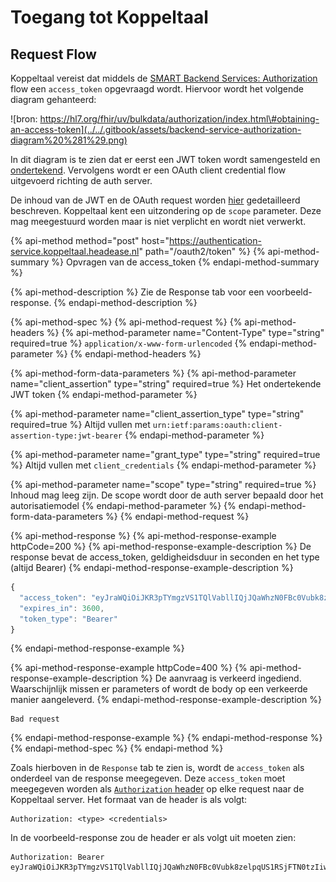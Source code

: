 # Toegang tot Koppeltaal

## Request Flow

Koppeltaal vereist dat middels de [SMART Backend Services: Authorization](https://hl7.org/fhir/uv/bulkdata/authorization/index.html#obtaining-an-access-token) flow een `access_token` opgevraagd wordt. Hiervoor wordt het volgende diagram gehanteerd:

![bron: https://hl7.org/fhir/uv/bulkdata/authorization/index.html\#obtaining-an-access-token](../../.gitbook/assets/backend-service-authorization-diagram%20%281%29.png)

In dit diagram is te zien dat er eerst een JWT token wordt samengesteld en [ondertekend](requirements/jwt-ondertekenen.md). Vervolgens wordt er een OAuth client credential flow uitgevoerd richting de auth server. 

De inhoud van de JWT en de OAuth request worden [hier](https://hl7.org/fhir/uv/bulkdata/authorization/index.html#protocol-details) gedetailleerd beschreven. Koppeltaal kent een uitzondering op de `scope` parameter. Deze mag meegestuurd worden maar is niet verplicht en wordt niet verwerkt.

{% api-method method="post" host="https://authentication-service.koppeltaal.headease.nl" path="/oauth2/token" %}
{% api-method-summary %}
Opvragen van de access\_token
{% endapi-method-summary %}

{% api-method-description %}
Zie de Response tab voor een voorbeeld-response.
{% endapi-method-description %}

{% api-method-spec %}
{% api-method-request %}
{% api-method-headers %}
{% api-method-parameter name="Content-Type" type="string" required=true %}
`application/x-www-form-urlencoded`
{% endapi-method-parameter %}
{% endapi-method-headers %}

{% api-method-form-data-parameters %}
{% api-method-parameter name="client\_assertion" type="string" required=true %}
Het ondertekende JWT token
{% endapi-method-parameter %}

{% api-method-parameter name="client\_assertion\_type" type="string" required=true %}
Altijd  vullen met `urn:ietf:params:oauth:client-assertion-type:jwt-bearer`
{% endapi-method-parameter %}

{% api-method-parameter name="grant\_type" type="string" required=true %}
Altijd vullen met `client_credentials`
{% endapi-method-parameter %}

{% api-method-parameter name="scope" type="string" required=true %}
Inhoud mag leeg zijn. De scope wordt door de auth server bepaald door het autorisatiemodel
{% endapi-method-parameter %}
{% endapi-method-form-data-parameters %}
{% endapi-method-request %}

{% api-method-response %}
{% api-method-response-example httpCode=200 %}
{% api-method-response-example-description %}
De response bevat de access\_token, geldigheidsduur in seconden en het type \(altijd Bearer\)
{% endapi-method-response-example-description %}

```javascript
{
  "access_token": "eyJraWQiOiJKR3pTYmgzVS1TQlVabllIQjJQaWhzN0FBc0Vubk8zelpqUS1RSjFTN0tzIiwiYWxnIjoiUlM1MTIiLCJ0eXAiOiJKV1QifQ.eyJpc3MiOiJodHRwczovL2F1dGhlbnRpY2F0aW9uLXNlcnZpY2Uua29wcGVsdGFhbC5oZWFkZWFzZS5ubC8iLCJhdWQiOiJmaGlyLXNlcnZlciIsIm5iZiI6MTYzMTE5NDM0MCwiZXhwIjoxNjMxMTk3OTQwLCJub25jZSI6IjQ4NTI5NTc2LTFiZTctNGNmOS04MWM0LWRkMTVhMjE4NjcwNyIsInR5cGUiOiJhY2Nlc3MiLCJzY29wZSI6IiIsImF6cCI6IjVhZDdjZjZhLTk1NTYtNGQyMy05MWNhLTI1MGRhZmExZGYwOSJ9.cgBzTRhbvLFPug9bqvCtaVi9ogHpMDqqemoTJjA1C3OpMsU42VyrnNUZ41qtcsZfqjI5OspT678MyVhDHq6DDRc9GLbg8RFLjrow17PfBCgkFALCKXWi9r6gTOZdaGdEPKfqavn1r8-S2HnIaWdEVfNPA1ZlBBxkJsYLl-8zgPmykZDNCbIH1e_SevGc56GeF5dPjHzxSiAI2_t19FM0OL3JfLZ-T8DR5tcOo7xfDYD086AUUr0hQIkzbrhuLGHSM5X6QcX84IfZlC0jQ6v_YbdMXlMBDZfUZN1nbsjxtDRwiz0IzZtIOF1XXpS1j0rKy517Vu_cc6LOS1OasUAAEw",
  "expires_in": 3600,
  "token_type": "Bearer"
}
```
{% endapi-method-response-example %}

{% api-method-response-example httpCode=400 %}
{% api-method-response-example-description %}
De aanvraag is verkeerd ingediend. Waarschijnlijk missen er parameters of wordt de body op  een verkeerde manier aangeleverd.
{% endapi-method-response-example-description %}

```
Bad request
```
{% endapi-method-response-example %}
{% endapi-method-response %}
{% endapi-method-spec %}
{% endapi-method %}

Zoals hierboven in de `Response` tab te zien is, wordt de `access_token` als onderdeel van de response  meegegeven. Deze  `access_token` moet meegegeven worden als [`Authorization` header](https://developer.mozilla.org/en-US/docs/Web/HTTP/Headers/Authorization) op elke request naar de Koppeltaal server. Het formaat van de header is als volgt:

```text
Authorization: <type> <credentials>
```

In de voorbeeld-response zou de header er als volgt uit moeten zien:

```text
Authorization: Bearer eyJraWQiOiJKR3pTYmgzVS1TQlVabllIQjJQaWhzN0FBc0Vubk8zelpqUS1RSjFTN0tzIiwiYWxnIjoiUlM1MTIiLCJ0eXAiOiJKV1QifQ
```


